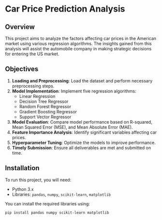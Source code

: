 # Car Price Prediction Analysis

## Overview
This project aims to analyze the factors affecting car prices in the American market using various regression algorithms. The insights gained from this analysis will assist the automobile company in making strategic decisions for entering the US market.


## Objectives
1. **Loading and Preprocessing**: Load the dataset and perform necessary preprocessing steps.
2. **Model Implementation**: Implement five regression algorithms:
   - Linear Regression
   - Decision Tree Regressor
   - Random Forest Regressor
   - Gradient Boosting Regressor
   - Support Vector Regressor
3. **Model Evaluation**: Compare model performance based on R-squared, Mean Squared Error (MSE), and Mean Absolute Error (MAE).
4. **Feature Importance Analysis**: Identify significant variables affecting car prices.
5. **Hyperparameter Tuning**: Optimize the models to improve performance.
6. **Timely Submission**: Ensure all deliverables are met and submitted on time.

## Installation
To run this project, you will need:
- Python 3.x
- Libraries: `pandas`, `numpy`, `scikit-learn`, `matplotlib`

You can install the required libraries using:
```bash
pip install pandas numpy scikit-learn matplotlib
